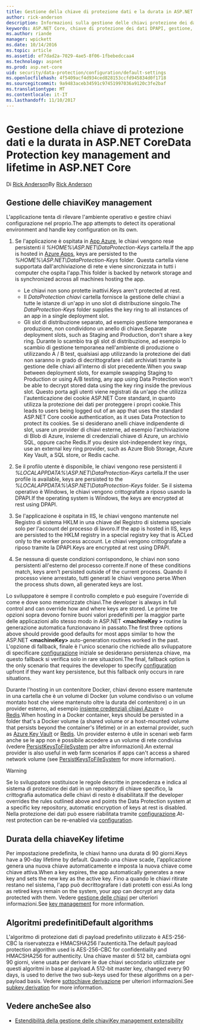 ```yaml
---
title: Gestione della chiave di protezione dati e la durata in ASP.NET Core
author: rick-anderson
description: Informazioni sulla gestione delle chiavi protezione dei dati e la durata in ASP.NET Core.
keywords: ASP.NET Core, chiave di protezione dei dati DPAPI, gestione, la durata di chiave
ms.author: riande
manager: wpickett
ms.date: 10/14/2016
ms.topic: article
ms.assetid: ef7dad2a-7029-4ae5-8f06-1fbebedccaa4
ms.technology: aspnet
ms.prod: asp.net-core
uid: security/data-protection/configuration/default-settings
ms.openlocfilehash: 4f5409acf4d934ced828153ccfd945834d0f1718
ms.sourcegitcommit: 9a9483aceb34591c97451997036a9120c3fe2baf
ms.translationtype: MT
ms.contentlocale: it-IT
ms.lasthandoff: 11/10/2017
---
```

# <a name="data-protection-key-management-and-lifetime-in-aspnet-core"></a><span data-ttu-id="f119c-104">Gestione della chiave di protezione dati e la durata in ASP.NET Core</span><span class="sxs-lookup"><span data-stu-id="f119c-104">Data Protection key management and lifetime in ASP.NET Core</span></span>

<span data-ttu-id="f119c-105">Di [Rick Anderson](https://twitter.com/RickAndMSFT)</span><span class="sxs-lookup"><span data-stu-id="f119c-105">By [Rick Anderson](https://twitter.com/RickAndMSFT)</span></span>

## <a name="key-management"></a><span data-ttu-id="f119c-106">Gestione delle chiavi</span><span class="sxs-lookup"><span data-stu-id="f119c-106">Key management</span></span>

<span data-ttu-id="f119c-107">L'applicazione tenta di rilevare l'ambiente operativo e gestire chiavi configurazione nel proprio.</span><span class="sxs-lookup"><span data-stu-id="f119c-107">The app attempts to detect its operational environment and handle key configuration on its own.</span></span>

1. <span data-ttu-id="f119c-108">Se l'applicazione è ospitata in [App Azure](https://azure.microsoft.com/services/app-service/), le chiavi vengono rese persistenti il *%HOME%\ASP.NET\DataProtection-Keys* cartella.</span><span class="sxs-lookup"><span data-stu-id="f119c-108">If the app is hosted in [Azure Apps](https://azure.microsoft.com/services/app-service/), keys are persisted to the *%HOME%\ASP.NET\DataProtection-Keys* folder.</span></span> <span data-ttu-id="f119c-109">Questa cartella viene supportata dall'archiviazione di rete e viene sincronizzata in tutti i computer che ospita l'app.</span><span class="sxs-lookup"><span data-stu-id="f119c-109">This folder is backed by network storage and is synchronized across all machines hosting the app.</span></span>
   * <span data-ttu-id="f119c-110">Le chiavi non sono protette inattivi.</span><span class="sxs-lookup"><span data-stu-id="f119c-110">Keys aren't protected at rest.</span></span>
   * <span data-ttu-id="f119c-111">Il *DataProtection chiavi* cartella fornisce la gestione delle chiavi a tutte le istanze di un'app in uno slot di distribuzione singolo.</span><span class="sxs-lookup"><span data-stu-id="f119c-111">The *DataProtection-Keys* folder supplies the key ring to all instances of an app in a single deployment slot.</span></span>
   * <span data-ttu-id="f119c-112">Gli slot di distribuzione separato, ad esempio gestione temporanea e produzione, non condividono un anello di chiave.</span><span class="sxs-lookup"><span data-stu-id="f119c-112">Separate deployment slots, such as Staging and Production, don't share a key ring.</span></span> <span data-ttu-id="f119c-113">Durante lo scambio tra gli slot di distribuzione, ad esempio lo scambio di gestione temporanea nell'ambiente di produzione o utilizzando A / B test, qualsiasi app utilizzando la protezione dei dati non saranno in grado di decrittografare i dati archiviati tramite la gestione delle chiavi all'interno di slot precedente.</span><span class="sxs-lookup"><span data-stu-id="f119c-113">When you swap between deployment slots, for example swapping Staging to Production or using A/B testing, any app using Data Protection won't be able to decrypt stored data using the key ring inside the previous slot.</span></span> <span data-ttu-id="f119c-114">Questo porta agli utenti viene registrati da un'app che utilizza l'autenticazione dei cookie ASP.NET Core standard, in quanto utilizza la protezione dei dati per proteggere i propri cookie.</span><span class="sxs-lookup"><span data-stu-id="f119c-114">This leads to users being logged out of an app that uses the standard ASP.NET Core cookie authentication, as it uses Data Protection to protect its cookies.</span></span> <span data-ttu-id="f119c-115">Se si desiderano anelli chiave indipendente di slot, usare un provider di chiavi esterne, ad esempio l'archiviazione di Blob di Azure, insieme di credenziali chiave di Azure, un archivio SQL, oppure cache Redis.</span><span class="sxs-lookup"><span data-stu-id="f119c-115">If you desire slot-independent key rings, use an external key ring provider, such as Azure Blob Storage, Azure Key Vault, a SQL store, or Redis cache.</span></span>

1. <span data-ttu-id="f119c-116">Se il profilo utente è disponibile, le chiavi vengono rese persistenti il *%LOCALAPPDATA%\ASP.NET\DataProtection-Keys* cartella.</span><span class="sxs-lookup"><span data-stu-id="f119c-116">If the user profile is available, keys are persisted to the *%LOCALAPPDATA%\ASP.NET\DataProtection-Keys* folder.</span></span> <span data-ttu-id="f119c-117">Se il sistema operativo è Windows, le chiavi vengono crittografate a riposo usando la DPAPI.</span><span class="sxs-lookup"><span data-stu-id="f119c-117">If the operating system is Windows, the keys are encrypted at rest using DPAPI.</span></span>

1. <span data-ttu-id="f119c-118">Se l'applicazione è ospitata in IIS, le chiavi vengono mantenute nel Registro di sistema HKLM in una chiave del Registro di sistema speciale solo per l'account del processo di lavoro.</span><span class="sxs-lookup"><span data-stu-id="f119c-118">If the app is hosted in IIS, keys are persisted to the HKLM registry in a special registry key that is ACLed only to the worker process account.</span></span> <span data-ttu-id="f119c-119">Le chiavi vengono crittografate a riposo tramite la DPAPI.</span><span class="sxs-lookup"><span data-stu-id="f119c-119">Keys are encrypted at rest using DPAPI.</span></span>

1. <span data-ttu-id="f119c-120">Se nessuna di queste condizioni corrispondono, le chiavi non sono persistenti all'esterno del processo corrente.</span><span class="sxs-lookup"><span data-stu-id="f119c-120">If none of these conditions match, keys aren't persisted outside of the current process.</span></span> <span data-ttu-id="f119c-121">Quando il processo viene arrestato, tutti generati le chiavi vengono perse.</span><span class="sxs-lookup"><span data-stu-id="f119c-121">When the process shuts down, all generated keys are lost.</span></span>

<span data-ttu-id="f119c-122">Lo sviluppatore è sempre il controllo completo e può eseguire l'override di come e dove sono memorizzate chiavi.</span><span class="sxs-lookup"><span data-stu-id="f119c-122">The developer is always in full control and can override how and where keys are stored.</span></span> <span data-ttu-id="f119c-123">Le prime tre opzioni sopra devono fornire buoni valori predefiniti per la maggior parte delle applicazioni allo stesso modo in ASP.NET  **\<machineKey >** routine la generazione automatica funzionavano in passato.</span><span class="sxs-lookup"><span data-stu-id="f119c-123">The first three options above should provide good defaults for most apps similar to how the ASP.NET **\<machineKey>** auto-generation routines worked in the past.</span></span> <span data-ttu-id="f119c-124">L'opzione di fallback, finale è l'unico scenario che richiede allo sviluppatore di specificare [configurazione](xref:security/data-protection/configuration/overview) iniziale se desiderano persistenza chiave, ma questo fallback si verifica solo in rare situazioni.</span><span class="sxs-lookup"><span data-stu-id="f119c-124">The final, fallback option is the only scenario that requires the developer to specify [configuration](xref:security/data-protection/configuration/overview) upfront if they want key persistence, but this fallback only occurs in rare situations.</span></span>

<span data-ttu-id="f119c-125">Durante l'hosting in un contenitore Docker, chiavi devono essere mantenute in una cartella che è un volume di Docker (un volume condiviso o un volume montato host che viene mantenuto oltre la durata del contenitore) o in un provider esterno, ad esempio [insieme credenziali chiavi Azure](https://azure.microsoft.com/services/key-vault/) o [Redis](https://redis.io/).</span><span class="sxs-lookup"><span data-stu-id="f119c-125">When hosting in a Docker container, keys should be persisted in a folder that's a Docker volume (a shared volume or a host-mounted volume that persists beyond the container's lifetime) or in an external provider, such as [Azure Key Vault](https://azure.microsoft.com/services/key-vault/) or [Redis](https://redis.io/).</span></span> <span data-ttu-id="f119c-126">Un provider esterno è utile in scenari web farm anche se le app non è possibile accedere a un volume di rete condivisa (vedere [PersistKeysToFileSystem](xref:security/data-protection/configuration/overview#persistkeystofilesystem) per altre informazioni).</span><span class="sxs-lookup"><span data-stu-id="f119c-126">An external provider is also useful in web farm scenarios if apps can't access a shared network volume (see [PersistKeysToFileSystem](xref:security/data-protection/configuration/overview#persistkeystofilesystem) for more information).</span></span>

> [!WARNING]
> <span data-ttu-id="f119c-127">Se lo sviluppatore sostituisce le regole descritte in precedenza e indica al sistema di protezione dei dati in un repository di chiave specifico, la crittografia automatica delle chiavi di resto è disabilitata.</span><span class="sxs-lookup"><span data-stu-id="f119c-127">If the developer overrides the rules outlined above and points the Data Protection system at a specific key repository, automatic encryption of keys at rest is disabled.</span></span> <span data-ttu-id="f119c-128">Nella protezione dei dati può essere riabilitata tramite [configurazione](xref:security/data-protection/configuration/overview).</span><span class="sxs-lookup"><span data-stu-id="f119c-128">At-rest protection can be re-enabled via [configuration](xref:security/data-protection/configuration/overview).</span></span>

## <a name="key-lifetime"></a><span data-ttu-id="f119c-129">Durata della chiave</span><span class="sxs-lookup"><span data-stu-id="f119c-129">Key lifetime</span></span>

<span data-ttu-id="f119c-130">Per impostazione predefinita, le chiavi hanno una durata di 90 giorni.</span><span class="sxs-lookup"><span data-stu-id="f119c-130">Keys have a 90-day lifetime by default.</span></span> <span data-ttu-id="f119c-131">Quando una chiave scade, l'applicazione genera una nuova chiave automaticamente e imposta la nuova chiave come chiave attiva.</span><span class="sxs-lookup"><span data-stu-id="f119c-131">When a key expires, the app automatically generates a new key and sets the new key as the active key.</span></span> <span data-ttu-id="f119c-132">Fino a quando le chiavi ritirate restano nel sistema, l'app può decrittografare i dati protetti con essi.</span><span class="sxs-lookup"><span data-stu-id="f119c-132">As long as retired keys remain on the system, your app can decrypt any data protected with them.</span></span> <span data-ttu-id="f119c-133">Vedere [gestione delle chiavi](xref:security/data-protection/implementation/key-management#key-expiration-and-rolling) per ulteriori informazioni.</span><span class="sxs-lookup"><span data-stu-id="f119c-133">See [key management](xref:security/data-protection/implementation/key-management#key-expiration-and-rolling) for more information.</span></span>

## <a name="default-algorithms"></a><span data-ttu-id="f119c-134">Algoritmi predefiniti</span><span class="sxs-lookup"><span data-stu-id="f119c-134">Default algorithms</span></span>

<span data-ttu-id="f119c-135">L'algoritmo di protezione dati di payload predefinito utilizzato è AES-256-CBC la riservatezza e HMACSHA256 l'autenticità.</span><span class="sxs-lookup"><span data-stu-id="f119c-135">The default payload protection algorithm used is AES-256-CBC for confidentiality and HMACSHA256 for authenticity.</span></span> <span data-ttu-id="f119c-136">Una chiave master di 512 bit, cambiata ogni 90 giorni, viene usata per derivare le due chiavi secondario utilizzate per questi algoritmi in base al payload.</span><span class="sxs-lookup"><span data-stu-id="f119c-136">A 512-bit master key, changed every 90 days, is used to derive the two sub-keys used for these algorithms on a per-payload basis.</span></span> <span data-ttu-id="f119c-137">Vedere [sottochiave derivazione](xref:security/data-protection/implementation/subkeyderivation#additional-authenticated-data-and-subkey-derivation) per ulteriori informazioni.</span><span class="sxs-lookup"><span data-stu-id="f119c-137">See [subkey derivation](xref:security/data-protection/implementation/subkeyderivation#additional-authenticated-data-and-subkey-derivation) for more information.</span></span>

## <a name="see-also"></a><span data-ttu-id="f119c-138">Vedere anche</span><span class="sxs-lookup"><span data-stu-id="f119c-138">See also</span></span>

* [<span data-ttu-id="f119c-139">Estendibilità della gestione delle chiavi</span><span class="sxs-lookup"><span data-stu-id="f119c-139">Key management extensibility</span></span>](xref:security/data-protection/extensibility/key-management)
